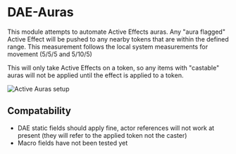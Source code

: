 # DAE-Auras

This module attempts to automate Active Effects auras. Any "aura flagged" Active Effect will be pushed to any nearby tokens that are within the defined range. This measurement 
follows the local system measurements for movement (5/5/5 and 5/10/5)

This will only take Active Effects on a token, so any items with "castable" auras will not be applied until the effect is applied to a token.

![Active Auras setup](https://github.com/kandashi/Active-Auras/blob/main/Images/Active%20Auras%20AE.PNG)

## Compatability
- DAE static fields should apply fine, actor references will not work at present (they will refer to the applied token not the caster)
- Macro fields have not been tested yet
